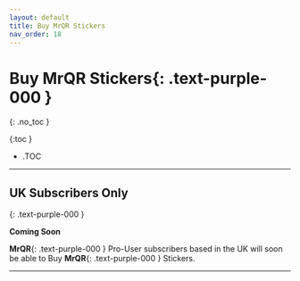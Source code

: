 ```yaml
---
layout: default
title: Buy MrQR Stickers
nav_order: 18
---
```


<html>
<head>
<style>
.button {
  padding: 5px 12px;
  text-align: center;
  text-decoration: none;
  display: inline-block;
  font-size: 9px;
  margin: 4px 2px;
  cursor: pointer; }
.button1 {background-color: #555555;} /* Black */
.button2 {background-color: white;}
.button1 {color: white;}
.button2 {color: grey;}
.button1 {border: none;}
.button2 {border: 1px solid grey}
.button1 {border-radius: 5px;}
.button2 {border-radius: 5px;}
</style>
</head>
</html>

# **Buy MrQR Stickers**{: .text-purple-000 }
{: .no_toc }

{:toc }
- .TOC
___
## UK Subscribers Only
{: .text-purple-000 }

**Coming Soon**

**MrQR**{: .text-purple-000 } Pro-User subscribers based in the UK will soon be able to Buy **MrQR**{: .text-purple-000 } Stickers.
___

    

